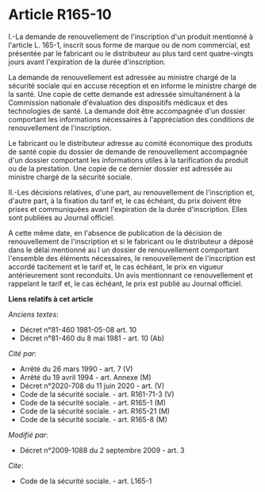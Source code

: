 # Article R165-10

I.-La demande de renouvellement de l'inscription d'un produit mentionné à l'article L. 165-1, inscrit sous forme de marque ou
de nom commercial, est présentée par le fabricant ou le distributeur au plus tard cent quatre-vingts jours avant l'expiration
de la durée d'inscription. 

La demande de renouvellement est adressée au ministre chargé de la sécurité sociale qui en accuse réception et en informe le
ministre chargé de la santé. Une copie de cette demande est adressée simultanément à la Commission nationale d'évaluation des
dispositifs médicaux et des technologies de santé. La demande doit être accompagnée d'un dossier comportant les informations
nécessaires à l'appréciation des conditions de renouvellement de l'inscription. 

Le fabricant ou le distributeur adresse au comité économique des produits de santé copie du dossier de demande de
renouvellement accompagnée d'un dossier comportant les informations utiles à la tarification du produit ou de la prestation.
Une copie de ce dernier dossier est adressée au ministre chargé de la sécurité sociale. 

II.-Les décisions relatives, d'une part, au renouvellement de l'inscription et, d'autre part, à la fixation du tarif et, le
cas échéant, du prix doivent être prises et communiquées avant l'expiration de la durée d'inscription. Elles sont publiées au
Journal officiel.

A cette même date, en l'absence de publication de la décision de renouvellement de l'inscription et si le fabricant ou le
distributeur a déposé dans le délai mentionné au I un dossier de renouvellement comportant l'ensemble des éléments
nécessaires, le renouvellement de l'inscription est accordé tacitement et le tarif et, le cas échéant, le prix en vigueur
antérieurement sont reconduits. Un avis mentionnant ce renouvellement et rappelant le tarif et, le cas échéant, le prix est
publié au Journal officiel.

**Liens relatifs à cet article**

_Anciens textes_:

  - Décret n°81-460 1981-05-08 art. 10
  - Décret n°81-460 du 8 mai 1981 - art. 10 (Ab)

_Cité par_:

  - Arrêté du 26 mars 1990 - art. 7 (V)
  - Arrêté du 19 avril 1994 - art. Annexe (M)
  - Décret n°2020-708 du 11 juin 2020 - art. (V)
  - Code de la sécurité sociale. - art. R161-71-3 (V)
  - Code de la sécurité sociale. - art. R165-1 (M)
  - Code de la sécurité sociale. - art. R165-21 (M)
  - Code de la sécurité sociale. - art. R165-8 (M)

_Modifié par_:

  - Décret n°2009-1088 du 2 septembre 2009 - art. 3

_Cite_:

  - Code de la sécurité sociale. - art. L165-1
